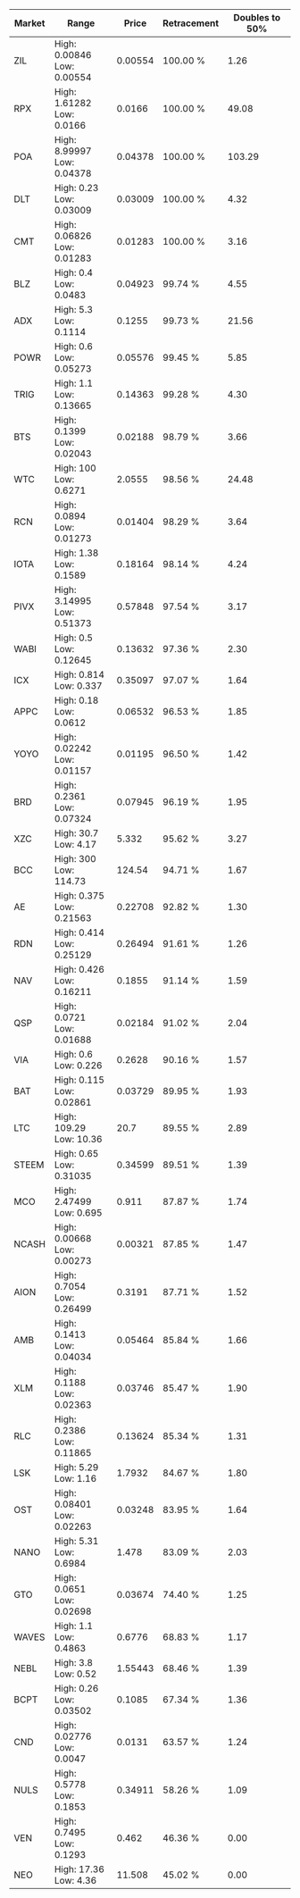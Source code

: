 | Market | Range | Price| Retracement | Doubles to 50% |
| --- | --- | --- | --- | --- |
| ZIL | High: 0.00846<br />Low: 0.00554 | 0.00554 | 100.00 % | 1.26 |
| RPX | High: 1.61282<br />Low: 0.0166 | 0.0166 | 100.00 % | 49.08 |
| POA | High: 8.99997<br />Low: 0.04378 | 0.04378 | 100.00 % | 103.29 |
| DLT | High: 0.23<br />Low: 0.03009 | 0.03009 | 100.00 % | 4.32 |
| CMT | High: 0.06826<br />Low: 0.01283 | 0.01283 | 100.00 % | 3.16 |
| BLZ | High: 0.4<br />Low: 0.0483 | 0.04923 | 99.74 % | 4.55 |
| ADX | High: 5.3<br />Low: 0.1114 | 0.1255 | 99.73 % | 21.56 |
| POWR | High: 0.6<br />Low: 0.05273 | 0.05576 | 99.45 % | 5.85 |
| TRIG | High: 1.1<br />Low: 0.13665 | 0.14363 | 99.28 % | 4.30 |
| BTS | High: 0.1399<br />Low: 0.02043 | 0.02188 | 98.79 % | 3.66 |
| WTC | High: 100<br />Low: 0.6271 | 2.0555 | 98.56 % | 24.48 |
| RCN | High: 0.0894<br />Low: 0.01273 | 0.01404 | 98.29 % | 3.64 |
| IOTA | High: 1.38<br />Low: 0.1589 | 0.18164 | 98.14 % | 4.24 |
| PIVX | High: 3.14995<br />Low: 0.51373 | 0.57848 | 97.54 % | 3.17 |
| WABI | High: 0.5<br />Low: 0.12645 | 0.13632 | 97.36 % | 2.30 |
| ICX | High: 0.814<br />Low: 0.337 | 0.35097 | 97.07 % | 1.64 |
| APPC | High: 0.18<br />Low: 0.0612 | 0.06532 | 96.53 % | 1.85 |
| YOYO | High: 0.02242<br />Low: 0.01157 | 0.01195 | 96.50 % | 1.42 |
| BRD | High: 0.2361<br />Low: 0.07324 | 0.07945 | 96.19 % | 1.95 |
| XZC | High: 30.7<br />Low: 4.17 | 5.332 | 95.62 % | 3.27 |
| BCC | High: 300<br />Low: 114.73 | 124.54 | 94.71 % | 1.67 |
| AE | High: 0.375<br />Low: 0.21563 | 0.22708 | 92.82 % | 1.30 |
| RDN | High: 0.414<br />Low: 0.25129 | 0.26494 | 91.61 % | 1.26 |
| NAV | High: 0.426<br />Low: 0.16211 | 0.1855 | 91.14 % | 1.59 |
| QSP | High: 0.0721<br />Low: 0.01688 | 0.02184 | 91.02 % | 2.04 |
| VIA | High: 0.6<br />Low: 0.226 | 0.2628 | 90.16 % | 1.57 |
| BAT | High: 0.115<br />Low: 0.02861 | 0.03729 | 89.95 % | 1.93 |
| LTC | High: 109.29<br />Low: 10.36 | 20.7 | 89.55 % | 2.89 |
| STEEM | High: 0.65<br />Low: 0.31035 | 0.34599 | 89.51 % | 1.39 |
| MCO | High: 2.47499<br />Low: 0.695 | 0.911 | 87.87 % | 1.74 |
| NCASH | High: 0.00668<br />Low: 0.00273 | 0.00321 | 87.85 % | 1.47 |
| AION | High: 0.7054<br />Low: 0.26499 | 0.3191 | 87.71 % | 1.52 |
| AMB | High: 0.1413<br />Low: 0.04034 | 0.05464 | 85.84 % | 1.66 |
| XLM | High: 0.1188<br />Low: 0.02363 | 0.03746 | 85.47 % | 1.90 |
| RLC | High: 0.2386<br />Low: 0.11865 | 0.13624 | 85.34 % | 1.31 |
| LSK | High: 5.29<br />Low: 1.16 | 1.7932 | 84.67 % | 1.80 |
| OST | High: 0.08401<br />Low: 0.02263 | 0.03248 | 83.95 % | 1.64 |
| NANO | High: 5.31<br />Low: 0.6984 | 1.478 | 83.09 % | 2.03 |
| GTO | High: 0.0651<br />Low: 0.02698 | 0.03674 | 74.40 % | 1.25 |
| WAVES | High: 1.1<br />Low: 0.4863 | 0.6776 | 68.83 % | 1.17 |
| NEBL | High: 3.8<br />Low: 0.52 | 1.55443 | 68.46 % | 1.39 |
| BCPT | High: 0.26<br />Low: 0.03502 | 0.1085 | 67.34 % | 1.36 |
| CND | High: 0.02776<br />Low: 0.0047 | 0.0131 | 63.57 % | 1.24 |
| NULS | High: 0.5778<br />Low: 0.1853 | 0.34911 | 58.26 % | 1.09 |
| VEN | High: 0.7495<br />Low: 0.1293 | 0.462 | 46.36 % | 0.00 |
| NEO | High: 17.36<br />Low: 4.36 | 11.508 | 45.02 % | 0.00 |
